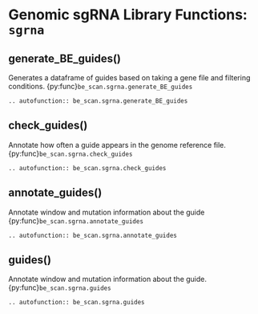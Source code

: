 # Genomic sgRNA Library Functions: `sgrna`

## generate_BE_guides()

Generates a dataframe of guides based on taking a gene file and filtering conditions. {py:func}`be_scan.sgrna.generate_BE_guides`

```{eval-rst}
.. autofunction:: be_scan.sgrna.generate_BE_guides
```

## check_guides()

Annotate how often a guide appears in the genome reference file. {py:func}`be_scan.sgrna.check_guides`

```{eval-rst}
.. autofunction:: be_scan.sgrna.check_guides
```

## annotate_guides()

Annotate window and mutation information about the guide {py:func}`be_scan.sgrna.annotate_guides`

```{eval-rst}
.. autofunction:: be_scan.sgrna.annotate_guides
```

## guides()

Annotate window and mutation information about the guide. {py:func}`be_scan.sgrna.guides`

```{eval-rst}
.. autofunction:: be_scan.sgrna.guides
```
